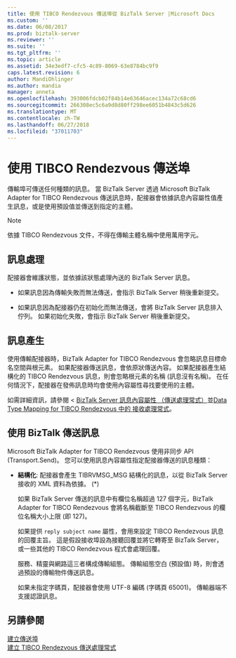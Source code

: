 ```yaml
---
title: 使用 TIBCO Rendezvous 傳送埠從 BizTalk Server |Microsoft Docs
ms.custom: ''
ms.date: 06/08/2017
ms.prod: biztalk-server
ms.reviewer: ''
ms.suite: ''
ms.tgt_pltfrm: ''
ms.topic: article
ms.assetid: 34e3edf7-cfc5-4c89-8069-63e8784bc9f9
caps.latest.revision: 6
author: MandiOhlinger
ms.author: mandia
manager: anneta
ms.openlocfilehash: 393006fdcb02f84b14e63646acec134a72c68cd6
ms.sourcegitcommit: 266308ec5c6a9d8d80ff298ee6051b4843c5d626
ms.translationtype: MT
ms.contentlocale: zh-TW
ms.lasthandoff: 06/27/2018
ms.locfileid: "37011703"
---
```

# <a name="using-tibco-rendezvous-send-ports"></a>使用 TIBCO Rendezvous 傳送埠
傳輸埠可傳送任何種類的訊息。 當 BizTalk Server 透過 Microsoft BizTalk Adapter for TIBCO Rendezvous 傳送訊息時，配接器會依據訊息內容屬性值產生訊息，或是使用預設值並傳送到指定的主體。  
  
> [!NOTE]
>  依據 TIBCO Rendezvous 文件，不得在傳輸主體名稱中使用萬用字元。  
  
## <a name="message-handling"></a>訊息處理  
 配接器會維護狀態，並依據該狀態處理內送的 BizTalk Server 訊息。  
  
-   如果訊息因為傳輸失敗而無法傳送，會指示 BizTalk Server 稍後重新提交。  
  
-   如果訊息因為配接器仍在初始化而無法傳送，會將 BizTalk Server 訊息排入佇列。 如果初始化失敗，會指示 BizTalk Server 稍後重新提交。  
  
## <a name="message-generation"></a>訊息產生  
 使用傳輸配接器時，BizTalk Adapter for TIBCO Rendezvous 會忽略訊息目標命名空間與根元素。 如果配接器傳送訊息，會依原狀傳送內容。 如果配接器產生結構化的 TIBCO Rendezvous 訊息，則會忽略根元素的名稱 (訊息沒有名稱)。 在任何情況下，配接器在發佈訊息時均會使用內容屬性尋找要使用的主體。  
  
 如需詳細資訊，請參閱 < [BizTalk Server 訊息內容屬性 （傳送處理常式）](../core/biztalk-server-message-context-properties-send-handlers.md)並[Data Type Mapping for TIBCO Rendezvous 中的 接收處理常式](../core/data-type-mapping-for-receive-handlers-in-tibco-rendezvous.md)。  

## <a name="using-biztalk-to-send-messages"></a>使用 BizTalk 傳送訊息
Microsoft BizTalk Adapter for TIBCO Rendezvous 使用非同步 API (Transport.Send)。 您可以使用訊息內容屬性指定配接器傳送的訊息種類：  
  
- **結構化**: 配接器會產生 TIBRVMSG_MSG 結構化的訊息，以從 BizTalk Server 接收的 XML 資料為依據。 (*)  
  
  如果 BizTalk Server 傳送的訊息中有欄位名稱超過 127 個字元，BizTalk Adapter for TIBCO Rendezvous 會將名稱截斷至 TIBCO Rendezvous 的欄位名稱大小上限 (即 127)。  
  
  如果提供 `reply subject name` 屬性，會用來設定 TIBCO Rendezvous 訊息的回覆主旨。 這是假設接收埠設為接聽回覆並將它轉寄至 BizTalk Server，或一些其他的 TIBCO Rendezvous 程式會處理回覆。  
  
  服務、精靈與網路這三者構成傳輸組態。 傳輸組態空白 (預設值) 時，則會透過預設的傳輸物件傳送訊息。  
  
  如果未指定字碼頁，配接器會使用 UTF-8 編碼 (字碼頁 65001)。 傳輸器端不支援認證訊息。  
  
## <a name="see-also"></a>另請參閱  
 [建立傳送埠](../core/creating-send-ports2.md)   
 [建立 TIBCO Rendezvous 傳送處理常式](../core/creating-tibco-rendezvous-send-handlers.md)